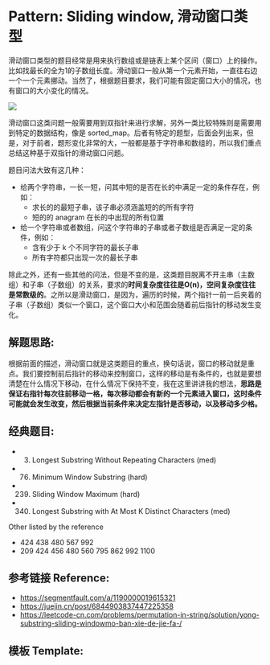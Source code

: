 # Pattern: Sliding window, 滑动窗口类型

滑动窗口类型的题目经常是用来执行数组或是链表上某个区间（窗口）上的操作。比如找最长的全为1的子数组长度。滑动窗口一般从第一个元素开始，一直往右边一个一个元素挪动。当然了，根据题目要求，我们可能有固定窗口大小的情况，也有窗口的大小变化的情况。

<img src="https://pic4.zhimg.com/80/v2-ec5aa95052f81e22fed272c87c423653_720w.jpg?source=1940ef5c" />

滑动窗口这类问题一般需要用到双指针来进行求解，另外一类比较特殊则是需要用到特定的数据结构，像是 sorted_map。后者有特定的题型，后面会列出来，但是，对于前者，题形变化非常的大，一般都是基于字符串和数组的，所以我们重点总结这种基于双指针的滑动窗口问题。

题目问法大致有这几种：

- 给两个字符串，一长一短，问其中短的是否在长的中满足一定的条件存在，例如：
   - 求长的的最短子串，该子串必须涵盖短的的所有字符
   - 短的的 anagram 在长的中出现的所有位置
- 给一个字符串或者数组，问这个字符串的子串或者子数组是否满足一定的条件，例如：
   - 含有少于 k 个不同字符的最长子串
   - 所有字符都只出现一次的最长子串

除此之外，还有一些其他的问法，但是不变的是，这类题目脱离不开主串（主数组）和子串（子数组）的关系，要求的**时间复杂度往往是O(n)，空间复杂度往往是常数级的**。之所以是滑动窗口，是因为，遍历的时候，两个指针一前一后夹着的子串（子数组）类似一个窗口，这个窗口大小和范围会随着前后指针的移动发生变化。

## **解题思路:**

根据前面的描述，滑动窗口就是这类题目的重点，换句话说，窗口的移动就是重点。我们要控制前后指针的移动来控制窗口，这样的移动是有条件的，也就是要想清楚在什么情况下移动，在什么情况下保持不变，我在这里讲讲我的想法，**思路是保证右指针每次往前移动一格，每次移动都会有新的一个元素进入窗口，这时条件可能就会发生改变，然后根据当前条件来决定左指针是否移动，以及移动多少格。**

## **经典题目:**

- 3. Longest Substring Without Repeating Characters (med)
- 76. Minimum Window Substring (hard)
- 239. Sliding Window Maximum (hard)
- 340. Longest Substring with At Most K Distinct Characters (med)

Other listed by the reference

- 424 438 480 567 992
- 209 424 456 480 560 795 862 992 1100 

## **参考链接 Reference:**

- https://segmentfault.com/a/1190000019615321
- https://juejin.cn/post/6844903837447225358
- https://leetcode-cn.com/problems/permutation-in-string/solution/yong-substring-sliding-windowmo-ban-xie-de-jie-fa-/

## **模板 Template:**

